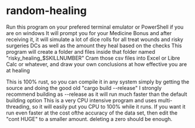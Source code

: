 # random-healing
Run this program on your prefered terminal emulator or PowerShell if you are on windows
It will prompt you for your Medicine Bonus and after receiving it, it will simulate a lot of dice rolls for all treat wounds and risky surgeries DCs as well as the amount they heal based on the checks
This program will create a folder and files inside that folder named "risky_healing_$SKILLNUMBER"
Cram those csv files into Excel or Libre Calc or whatever, and draw your own conclusions at how effective you are at healing

This is 100% rust, so you can compile it in any system simply by getting the source and doing the good old "cargo build --release"
I strongly recommend building as --release as it will run much faster than the default building option
This is a very CPU intensive program and uses multi-threading, so it will easily put you CPU to 100% while it runs.
If you want it run even faster at the cost ofthe accuracy of the data set, then edit the "cont HUGE" to a smaller amount. deleting a zero should be enough.
